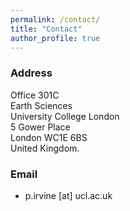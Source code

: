 ```yaml
---
permalink: /contact/
title: "Contact"
author_profile: true
---
```


### Address

Office 301C <br/>
Earth Sciences <br/>
University College London <br/>
5 Gower Place <br/>
London WC1E 6BS <br/>
United Kingdom.

### Email

* p.irvine [at] ucl.ac.uk
